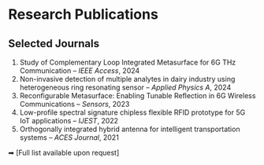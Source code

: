 # Research Publications

## Selected Journals
1. Study of Complementary Loop Integrated Metasurface for 6G THz Communication – *IEEE Access*, 2024  
2. Non-invasive detection of multiple analytes in dairy industry using heterogeneous ring resonating sensor – *Applied Physics A*, 2024  
3. Reconfigurable Metasurface: Enabling Tunable Reflection in 6G Wireless Communications – *Sensors*, 2023  
4. Low-profile spectral signature chipless flexible RFID prototype for 5G IoT applications – *IJEST*, 2022  
5. Orthogonally integrated hybrid antenna for intelligent transportation systems – *ACES Journal*, 2021  

➡ [Full list available upon request]

